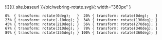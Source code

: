 ---
---

![]({{ site.baseurl }}/pic/webring-rotate.svg){: width="360px" }

```
0%  { transform: rotate(0deg);   }  20% { transform: rotate(0deg);   }
23% { transform: rotate(-10deg); }  34% { transform: rotate(130deg); }
45% { transform: rotate(210deg); }  56% { transform: rotate(270deg); }
67% { transform: rotate(310deg); }  78% { transform: rotate(340deg); }
89% { transform: rotate(355deg); } 100% { transform: rotate(360deg); }
```
